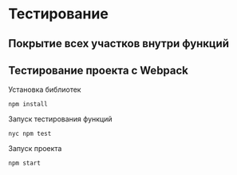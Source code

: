 # Тестирование

## Покрытие всех участков внутри функций

## Тестирование проекта с Webpack

Установка библиотек

```
npm install
```

Запуск тестирования функций

```
nyc npm test
```

Запуск проекта

```
npm start
```

